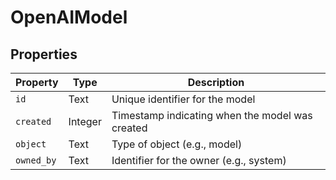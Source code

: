 # OpenAIModel

## Properties

| Property   | Type   | Description                 |
|------------|--------|-----------------------------|
| `id`         | Text   | Unique identifier for the model |
| `created`    | Integer| Timestamp indicating when the model was created |
| `object`     | Text   | Type of object (e.g., model) |
| `owned_by`   | Text   | Identifier for the owner (e.g., system) |
